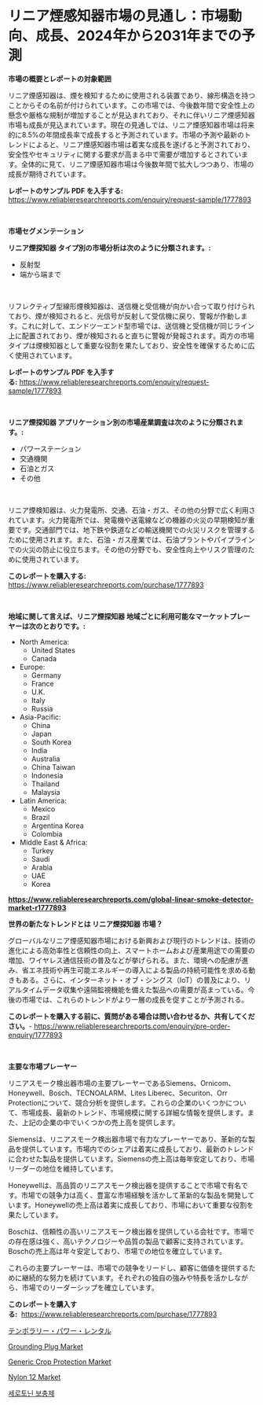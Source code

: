 <p><h1>リニア煙感知器市場の見通し：市場動向、成長、2024年から2031年までの予測</h1></p><p><strong>市場の概要とレポートの対象範囲</strong></p>
<p><p>リニア煙感知器は、煙を検知するために使用される装置であり、線形構造を持つことからその名前が付けられています。この市場では、今後数年間で安全性上の懸念や厳格な規制が増加することが見込まれており、それに伴いリニア煙感知器市場も成長が見込まれています。現在の見通しでは、リニア煙感知器市場は将来的に8.5%の年間成長率で成長すると予測されています。市場の予測や最新のトレンドによると、リニア煙感知器市場は着実な成長を遂げると予測されており、安全性やセキュリティに関する要求が高まる中で需要が増加するとされています。全体的に見て、リニア煙感知器市場は今後数年間で拡大しつつあり、市場の成長が期待されています。</p></p>
<p><strong>レポートのサンプル PDF を入手する:</strong> <a href="https://www.reliableresearchreports.com/enquiry/request-sample/1777893">https://www.reliableresearchreports.com/enquiry/request-sample/1777893</a></p>
<p>&nbsp;</p>
<p><strong>市場セグメンテーション</strong></p>
<p><strong>リニア煙探知器 タイプ別の市場分析は次のように分類されます。:</strong></p>
<p><ul><li>反射型</li><li>端から端まで</li></ul></p>
<p>&nbsp;</p>
<p><p>リフレクティブ型線形煙検知器は、送信機と受信機が向かい合って取り付けられており、煙が検知されると、光信号が反射して受信機に戻り、警報が作動します。これに対して、エンドツーエンド型市場では、送信機と受信機が同じライン上に配置されており、煙が検知されると直ちに警報が発報されます。両方の市場タイプは煙検知器として重要な役割を果たしており、安全性を確保するために広く使用されています。</p></p>
<p><strong>レポートのサンプル PDF を入手する:</strong>&nbsp;<a href="https://www.reliableresearchreports.com/enquiry/request-sample/1777893">https://www.reliableresearchreports.com/enquiry/request-sample/1777893</a></p>
<p>&nbsp;</p>
<p><strong> リニア煙探知器 アプリケーション別の市場産業調査は次のように分類されます。:</strong></p>
<p><ul><li>パワーステーション</li><li>交通機関</li><li>石油とガス</li><li>その他</li></ul></p>
<p>&nbsp;</p>
<p><p>リニア煙検知器は、火力発電所、交通、石油・ガス、その他の分野で広く利用されています。火力発電所では、発電機や送電線などの機器の火災の早期検知が重要です。交通部門では、地下鉄や鉄道などの輸送機関での火災リスクを管理するために使用されます。また、石油・ガス産業では、石油プラントやパイプラインでの火災の防止に役立ちます。その他の分野でも、安全性向上やリスク管理のために使用されています。</p></p>
<p><strong>このレポートを購入する:</strong>&nbsp; <a href="https://www.reliableresearchreports.com/purchase/1777893">https://www.reliableresearchreports.com/purchase/1777893</a></p>
<p>&nbsp;</p>
<p><strong>地域に関して言えば、リニア煙探知器 地域ごとに利用可能なマーケットプレーヤーは次のとおりです。:</strong></p>
<p><ul>
    <li>
        North America:
        <ul>
            <li>United States</li>
            <li>Canada</li>
        </ul>
    </li>
    <li>
        Europe:
        <ul>
            <li>Germany</li>
            <li>France</li>
            <li>U.K.</li>
            <li>Italy</li>
            <li>Russia</li>
        </ul>
    </li>
    <li>
        Asia-Pacific:
        <ul>
            <li>China</li>
            <li>Japan</li>
            <li>South Korea</li>
            <li>India</li>
            <li>Australia</li>
            <li>China Taiwan</li>
            <li>Indonesia</li>
            <li>Thailand</li>
            <li>Malaysia</li>
        </ul>
    </li>
    <li>
        Latin America:
        <ul>
            <li>Mexico</li>
            <li>Brazil</li>
            <li>Argentina Korea</li>
            <li>Colombia</li>
        </ul>
    </li>
    <li>
        Middle East & Africa:
        <ul>
            <li>Turkey</li>
            <li>Saudi</li>
            <li>Arabia</li>
            <li>UAE</li>
            <li>Korea</li>
        </ul>
    </li>
    </ul></p>
<p><strong><a href="https://www.reliableresearchreports.com/global-linear-smoke-detector-market-r1777893">https://www.reliableresearchreports.com/global-linear-smoke-detector-market-r1777893</a></strong>&nbsp;</p>
<p><strong>世界の新たなトレンドとは リニア煙探知器 市場？</strong></p>
<p><p>グローバルなリニア煙感知器市場における新興および現行のトレンドは、技術の進化による高効率性と信頼性の向上、スマートホームおよび産業用途での需要の増加、ワイヤレス通信技術の普及などが挙げられる。また、環境への配慮が進み、省エネ技術や再生可能エネルギーの導入による製品の持続可能性を求める動きもある。さらに、インターネット・オブ・シングス（IoT）の普及により、リアルタイムデータ収集や遠隔監視機能を備えた製品への需要が高まっている。今後の市場では、これらのトレンドがより一層の成長を促すことが予測される。</p></p>
<p><strong>このレポートを購入する前に、質問がある場合は問い合わせるか、共有してください。</strong>- <a href="https://www.reliableresearchreports.com/enquiry/pre-order-enquiry/1777893">https://www.reliableresearchreports.com/enquiry/pre-order-enquiry/1777893</a></p>
<p>&nbsp;</p>
<p><strong>主要な市場プレーヤー</strong></p>
<p><p>リニアスモーク検出器市場の主要プレーヤーであるSiemens、Ornicom、Honeywell、Bosch、TECNOALARM、Lites Liberec、Securiton、Orr Protectionについて、競合分析を提供します。これらの企業のいくつかについて、市場成長、最新のトレンド、市場規模に関する詳細な情報を提供します。また、上記の企業の中でいくつかの売上高を提供します。</p><p>Siemensは、リニアスモーク検出器市場で有力なプレーヤーであり、革新的な製品を提供しています。市場内でのシェアは着実に成長しており、最新のトレンドに合わせた製品を提供しています。Siemensの売上高は毎年安定しており、市場リーダーの地位を維持しています。</p><p>Honeywellは、高品質のリニアスモーク検出器を提供することで市場で有名です。市場での競争力は高く、豊富な市場経験を活かして革新的な製品を開発しています。Honeywellの売上高は着実に成長しており、市場において重要な役割を果たしています。</p><p>Boschは、信頼性の高いリニアスモーク検出器を提供している会社です。市場での存在感は強く、高いテクノロジーや品質の製品で顧客に支持されています。Boschの売上高は年々安定しており、市場での地位を確立しています。</p><p>これらの主要プレーヤーは、市場での競争をリードし、顧客に価値を提供するために継続的な努力を続けています。それぞれの独自の強みや特長を活かしながら、市場でのリーダーシップを確立しています。</p></p>
<p><strong>このレポートを購入する:</strong>&nbsp;&nbsp;<a href="https://www.reliableresearchreports.com/purchase/1777893">https://www.reliableresearchreports.com/purchase/1777893</a></p>
<p><p><a href="https://medium.com/@mad.jake/%E4%BB%AE%E8%A8%AD%E9%9B%BB%E6%BA%90%E3%83%AC%E3%83%B3%E3%82%BF%E3%83%AB%E5%B8%82%E5%A0%B4%E3%81%AF-%E3%82%B7%E3%82%A7%E3%82%A2-%E3%82%B5%E3%82%A4%E3%82%BA-2031%E5%B9%B4%E3%81%BE%E3%81%A7%E3%81%AE%E4%BA%88%E6%B8%AC%E3%81%AB%E7%84%A6%E7%82%B9%E3%82%92%E5%BD%93%E3%81%A6%E3%81%A6%E3%81%84%E3%81%BE%E3%81%99-42624a91f747">テンポラリー・パワー・レンタル</a></p><p><a href="https://github.com/yemakinde/Market-Research-Report-List-2/blob/main/grounding-plug-market.md">Grounding Plug Market</a></p><p><a href="https://www.linkedin.com/pulse/generic-crop-protection-market-dynamics-2024-2031-also-its-saqbf?trackingId=DZ%2FPCRQWnqODI3%2FtkLD9uQ%3D%3D">Generic Crop Protection Market</a></p><p><a href="https://www.linkedin.com/pulse/nylon-12-market-size-growing-forecasted-period-from-2024--p6dvc?trackingId=ZKaYT0xNMOtCLqbGUi0GOw%3D%3D">Nylon 12 Market</a></p><p><a href="https://github.com/iansanftyord09878/Market-Research-Report-List-1/blob/main/299080324019.md">세로토닌 보충제</a></p></p>